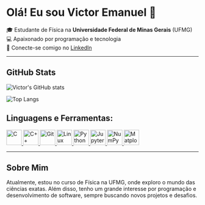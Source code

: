 # Olá! Eu sou Victor Emanuel 👋

🎓 Estudante de Física na **Universidade Federal de Minas Gerais** (UFMG)  
💻 Apaixonado por programação e tecnologia  
🔗 Conecte-se comigo no [LinkedIn](https://www.linkedin.com/in/victor-emanuel-g)  

---

## GitHub Stats

![Victor's GitHub stats](https://github-readme-stats.vercel.app/api?username=oevictor&show_icons=true&theme=tokyonight&count_private=true&hide=prs,issues)

![Top Langs](https://github-readme-stats.vercel.app/api/top-langs/?username=oevictor&layout=compact&theme=tokyonight)

## Linguagens e Ferramentas:
<p align="left">
  <a href="https://www.cprogramming.com/" target="_blank"> <img src="https://cdn.jsdelivr.net/gh/devicons/devicon/icons/c/c-original.svg" alt="C" width="40" height="40"/> </a>
  <a href="https://isocpp.org/" target="_blank"> <img src="https://cdn.jsdelivr.net/gh/devicons/devicon/icons/cplusplus/cplusplus-original.svg" alt="C++" width="40" height="40"/> </a>
  <a href="https://git-scm.com/" target="_blank"> <img src="https://cdn.jsdelivr.net/gh/devicons/devicon/icons/git/git-original.svg" alt="Git" width="40" height="40"/> </a>
  <a href="https://www.linux.org/" target="_blank"> <img src="https://cdn.jsdelivr.net/gh/devicons/devicon/icons/linux/linux-original.svg" alt="Linux" width="40" height="40"/> </a>
  <a href="https://www.python.org/" target="_blank"> <img src="https://cdn.jsdelivr.net/gh/devicons/devicon/icons/python/python-original.svg" alt="Python" width="40" height="40"/> </a>
  <a href="https://jupyter.org/" target="_blank"> <img src="https://cdn.jsdelivr.net/gh/devicons/devicon/icons/jupyter/jupyter-original.svg" alt="Jupyter" width="40" height="40"/> </a>
  <a href="https://numpy.org/" target="_blank"> <img src="https://cdn.jsdelivr.net/gh/devicons/devicon/icons/numpy/numpy-original.svg" alt="NumPy" width="40" height="40"/> </a>
  <a href="https://matplotlib.org/" target="_blank"> <img src="https://cdn.jsdelivr.net/gh/devicons/devicon/icons/matplotlib/matplotlib-original.svg" alt="Matplotlib" width="40" height="40"/> </a>
</p>

---

## Sobre Mim

Atualmente, estou no curso de Física na UFMG, onde exploro o mundo das ciências exatas. Além disso, tenho um grande interesse por programação e desenvolvimento de software, sempre buscando novos projetos e desafios.

